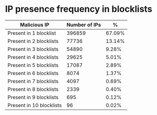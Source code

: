 # IP presence frequency in blocklists
| Malicious IP | Number of IPs | % |
|----|----|----|
| Present in 1 blocklist | 396859 | 67.09% |
| Present in 2 blocklists | 77736 | 13.14% |
| Present in 3 blocklists | 54890 | 9.28% |
| Present in 4 blocklists | 29625 | 5.01% |
| Present in 5 blocklists | 17087 | 2.89% |
| Present in 6 blocklists | 8074 | 1.37% |
| Present in 7 blocklists | 4097 | 0.69% |
| Present in 8 blocklists | 2339 | 0.40% |
| Present in 9 blocklists | 695 | 0.12% |
| Present in 10 blocklists | 96 | 0.02% |
